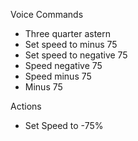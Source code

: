 Voice Commands

* Three quarter astern
* Set speed to minus 75
* Set speed to negative 75
* Speed negative 75
* Speed minus 75
* Minus 75

Actions

* Set Speed to -75%